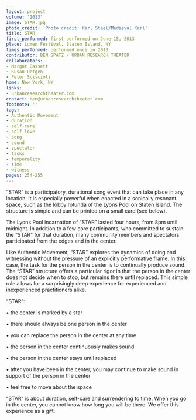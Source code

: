 ```yaml
---
layout: project
volume: '2013'
image: STAR.jpg
photo_credit: 'Photo credit: Karl Steel/Medieval Karl'
title: STAR
first_performed: first performed on June 15, 2013
place: Lumen Festival, Staten Island, NY
times_performed: performed once in 2013
contributor: BEN SPATZ / URBAN RESEARCH THEATER
collaborators:
- Margot Bassett
- Susan Oetgen
- Peter Sciscioli
home: New York, NY
links:
- urbanresearchtheater.com
contact: ben@urbanresearchtheater.com
footnote: ''
tags:
- Authentic Movement
- duration
- self-care
- self-love
- song
- sound
- spectator
- tasks
- temporality
- time
- witness
pages: 254-255
---
```


“STAR” is a participatory, durational song event that can take place in any location. It is especially powerful when enacted in a sonically resonant space, such as the lobby rotunda of the Lyons Pool on Staten Island. The structure is simple and can be printed on a small card (see below).

The Lyons Pool incarnation of “STAR” lasted four hours, from 8pm until midnight. In addition to a few core participants, who committed to sustain the “STAR” for that duration, many community members and spectators participated from the edges and in the center.

Like Authentic Movement, “STAR” explores the dynamics of doing and witnessing without the pressure of an explicitly performative frame. In this case, the task for the person in the center is to continually produce sound. The “STAR” structure offers a particular rigor in that the person in the center does not decide when to stop, but remains there until replaced. This simple rule allows for a surprisingly deep experience for experienced and inexperienced practitioners alike.

“STAR”:

• the center is marked by a star

• there should always be one person in the center

• you can replace the person in the center at any time

• the person in the center continuously makes sound

• the person in the center stays until replaced

• after you have been in the center, you may continue to make sound in support of the person in the center

• feel free to move about the space

“STAR” is about duration, self-care and surrendering to time. When you go in the center, you cannot know how long you will be there. We offer this experience as a gift.
